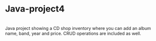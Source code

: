 # Java-project4
#
Java project showing a CD shop inventory where you can add an album name, band, year and price.
CRUD operations are included as well.
#
#
